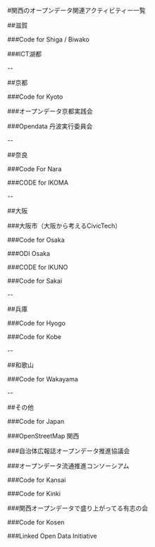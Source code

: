 #関西のオープンデータ関連アクティビティー一覧

##滋賀

###Code for Shiga / Biwako

###ICT湖都

--

##京都

###Code for Kyoto

###オープンデータ京都実践会

###Opendata 丹波実行委員会

--

##奈良

###Code For Nara

###CODE for IKOMA

--

##大阪

###大阪市（大阪から考えるCivicTech）

###Code for Osaka

###ODI Osaka

###CODE for IKUNO

###Code for Sakai

--

##兵庫

###Code for Hyogo

###Code for Kobe

--

##和歌山

###Code for Wakayama

--

##その他

###Code for Japan

###OpenStreetMap 関西

###自治体広報誌オープンデータ推進協議会

###オープンデータ流通推進コンソーシアム

###Code for Kansai

###Code for Kinki

###関西オープンデータで盛り上がってる有志の会

###Code for Kosen

###Linked Open Data Initiative



